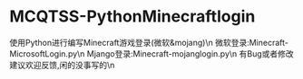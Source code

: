 # MCQTSS-PythonMinecraftlogin
使用Python进行编写Minecraft游戏登录(微软&amp;mojang)\n
微软登录:Minecraft-MicrosoftLogin.py\n
Mjango登录:Minecraft-mojanglogin.py\n
有Bug或者修改建议欢迎反馈,闲的没事写的\n
